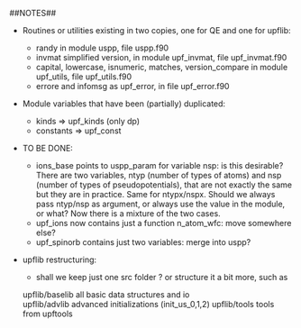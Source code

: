 ##NOTES##

* Routines or utilities existing in two copies, one for QE and one for upflib:
  - randy
    in module uspp, file uspp.f90
  - invmat
    simplified version, in module upf_invmat, file upf_invmat.f90
  - capital, lowercase, isnumeric, matches, version_compare
    in module upf_utils, file upf_utils.f90
  - errore and infomsg
    as upf_error, in file upf_error.f90

* Module variables that have been (partially) duplicated:
   - kinds      => upf_kinds  (only dp)
   - constants  => upf_const

* TO BE DONE: 
  - ions_base points to uspp_param for variable nsp: is this desirable?
    There are two variables, ntyp (number of types of atoms) and nsp
    (number of types of pseudopotentials), that are not exactly the same 
    but they are in practice. Same for ntypx/nspx. Should we always pass
    ntyp/nsp as argument, or always use the value in the module, or what?
    Now there is a mixture of the two cases.
  - upf_ions now contains just a function n_atom_wfc: move somewhere else?
  - upf_spinorb contains just two variables: merge into uspp?

* upflib restructuring:
  - shall we keep just one src folder ? or structure it a bit more, such as

  upflib/baselib     all basic data structures and io  
  upflib/advlib      advanced initializations (init_us_0,1,2)
  upflib/tools       tools from upftools
  
